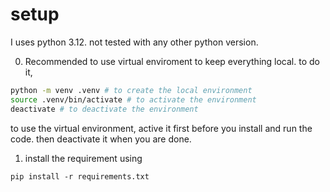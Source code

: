 # setup
I uses python 3.12. not tested with any other python version. 

0. Recommended to use virtual enviroment to keep everything local. to do it,

```bash
python -m venv .venv # to create the local environment
source .venv/bin/activate # to activate the environment
deactivate # to deactivate the environment
```

to use the virtual environment, active it first before you install and run the code. then deactivate it when you are done.

1. install the requirement using

```
pip install -r requirements.txt
```
